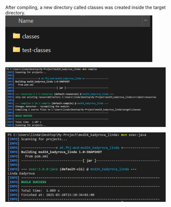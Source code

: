After compiling, a new directory called classes was created inside the target directory.
![ex3_1](resources/images/ex3_1.png)

![ex3_2](resources/images/ex3_2.png)

![ex3_3](resources/images/ex3_3.png)